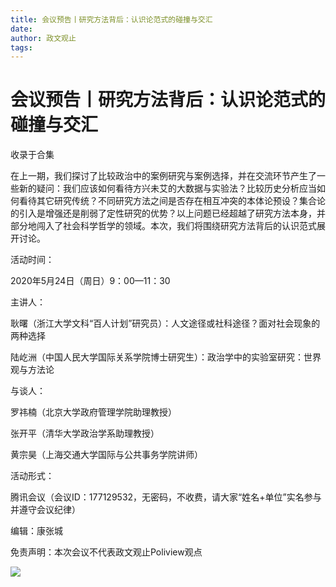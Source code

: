 ```yaml
---
title: 会议预告丨研究方法背后：认识论范式的碰撞与交汇
date: 
author: 政文观止
tags: 
---
```

# 会议预告丨研究方法背后：认识论范式的碰撞与交汇


收录于合集

  

在上一期，我们探讨了比较政治中的案例研究与案例选择，并在交流环节产生了一些新的疑问：我们应该如何看待方兴未艾的大数据与实验法？比较历史分析应当如何看待其它研究传统？不同研究方法之间是否存在相互冲突的本体论预设？集合论的引入是增强还是削弱了定性研究的优势？以上问题已经超越了研究方法本身，并部分地闯入了社会科学哲学的领域。本次，我们将围绕研究方法背后的认识范式展开讨论。

  

活动时间：

  

2020年5月24日（周日）9：00—11：30

  

主讲人：

  

耿曙（浙江大学文科“百人计划”研究员）：人文途径或社科途径？面对社会现象的两种选择

  

陆屹洲（中国人民大学国际关系学院博士研究生）：政治学中的实验室研究：世界观与方法论

  

与谈人：

  

罗祎楠（北京大学政府管理学院助理教授）

  

张开平（清华大学政治学系助理教授）

  

黄宗昊（上海交通大学国际与公共事务学院讲师）

  

活动形式：

  

腾讯会议（会议ID：177129532，无密码，不收费，请大家“姓名+单位”实名参与并遵守会议纪律）

  

编辑：康张城

免责声明：本次会议不代表政文观止Poliview观点

  

  

![](/images/302/2.jpeg)

  

